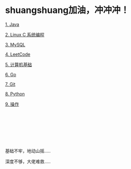 # shuangshuang加油，冲冲冲！

[1. Java](/Java/README.md)

[2. Linux C 系统编程](/LinuxC/README.md)

[3. MySQL](/MySQL/README.md)

[4. LeetCode](/LeetCode/README.md)

[5. 计算机基础](/Os/README.md)

[6. Go](/Go/README.md)

[7. Git](/Git/README.md)

[8. Python](/Python/README.md)

[9. 操作](/操作/README.md)

<br>

<br>

<br>

<br>

<br>

<br>

基础不牢，地动山摇.....

深度不够，大佬难救.....
